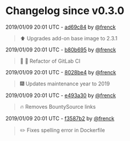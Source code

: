 # Changelog since v0.3.0

2019/01/09 20:01 UTC - [ad69c84](https://github.com/hassio-addons/addon-lovelace-migration/commit/ad69c8450f7983b4cbecab6339a33016555f71e4) by [@frenck](https://github.com/frenck)
> :arrow_up: Upgrades add-on base image to 2.3.1 

2019/01/09 20:01 UTC - [b80b695](https://github.com/hassio-addons/addon-lovelace-migration/commit/b80b695f392cb90bbcae559fce806c6b7c92e6bb) by [@frenck](https://github.com/frenck)
> :tractor: :rocket: Refactor of GitLab CI 

2019/01/09 20:01 UTC - [8028be4](https://github.com/hassio-addons/addon-lovelace-migration/commit/8028be4499a30fa580bfd6f260f8ae1441b5f6e0) by [@frenck](https://github.com/frenck)
> :fireworks: Updates maintenance year to 2019 

2019/01/09 20:01 UTC - [e493a30](https://github.com/hassio-addons/addon-lovelace-migration/commit/e493a3060d64e06c2d529f70462987b28437acec) by [@frenck](https://github.com/frenck)
> :fire: Removes BountySource links 

2019/01/09 20:01 UTC - [f3587b2](https://github.com/hassio-addons/addon-lovelace-migration/commit/f3587b2c231792f044ebc2cd0273eb00f03974c3) by [@frenck](https://github.com/frenck)
> :pencil2: Fixes spelling error in Dockerfile 

